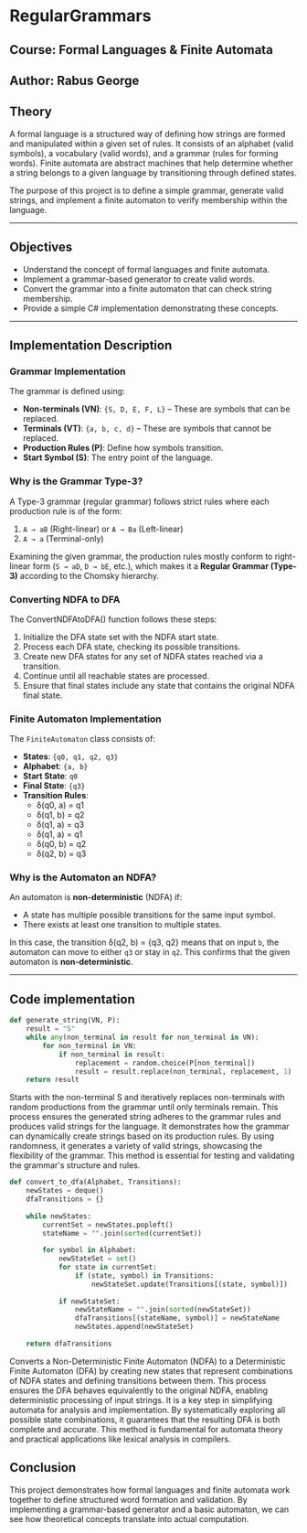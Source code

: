 # RegularGrammars

## Course: Formal Languages & Finite Automata  
## Author: Rabus George 

## Theory  
A formal language is a structured way of defining how strings are formed and manipulated within a given set of rules. It consists of an alphabet (valid symbols), a vocabulary (valid words), and a grammar (rules for forming words). Finite automata are abstract machines that help determine whether a string belongs to a given language by transitioning through defined states.  

The purpose of this project is to define a simple grammar, generate valid strings, and implement a finite automaton to verify membership within the language.  

---

## Objectives  
- Understand the concept of formal languages and finite automata.  
- Implement a grammar-based generator to create valid words.  
- Convert the grammar into a finite automaton that can check string membership.  
- Provide a simple C# implementation demonstrating these concepts.  

---

## Implementation Description  

### Grammar Implementation  
The grammar is defined using:  
- **Non-terminals (VN)**: `{S, D, E, F, L}` – These are symbols that can be replaced.  
- **Terminals (VT)**: `{a, b, c, d}` – These are symbols that cannot be replaced.  
- **Production Rules (P)**: Define how symbols transition.  
- **Start Symbol (S)**: The entry point of the language.  

### Why is the Grammar Type-3?  
A Type-3 grammar (regular grammar) follows strict rules where each production rule is of the form:  
1. `A → aB` (Right-linear) or `A → Ba` (Left-linear)  
2. `A → a` (Terminal-only)  

Examining the given grammar, the production rules mostly conform to right-linear form (`S → aD`, `D → bE`, etc.), which makes it a **Regular Grammar (Type-3)** according to the Chomsky hierarchy.  

### Converting NDFA to DFA
The ConvertNDFAtoDFA() function follows these steps:
1. Initialize the DFA state set with the NDFA start state.
2. Process each DFA state, checking its possible transitions.
3. Create new DFA states for any set of NDFA states reached via a transition.
4. Continue until all reachable states are processed.
5. Ensure that final states include any state that contains the original NDFA final state.

### Finite Automaton Implementation  
The `FiniteAutomaton` class consists of:  
- **States**: `{q0, q1, q2, q3}`  
- **Alphabet**: `{a, b}`  
- **Start State**: `q0`  
- **Final State**: `{q3}`  
- **Transition Rules**:  
  - δ(q0, a) = q1  
  - δ(q1, b) = q2  
  - δ(q1, a) = q3
  - δ(q1, a) = q1  
  - δ(q0, b) = q2  
  - δ(q2, b) = q3

### Why is the Automaton an NDFA?  
An automaton is **non-deterministic** (NDFA) if:  
- A state has multiple possible transitions for the same input symbol.  
- There exists at least one transition to multiple states.  

In this case, the transition δ(q2, b) = {q3, q2} means that on input `b`, the automaton can move to either `q3` or stay in `q2`. This confirms that the given automaton is **non-deterministic**.  

---
## Code implementation
```py
def generate_string(VN, P):
    result = "S"
    while any(non_terminal in result for non_terminal in VN):
        for non_terminal in VN:
            if non_terminal in result:
                replacement = random.choice(P[non_terminal])
                result = result.replace(non_terminal, replacement, 1)  # Replaces only the first occurrence
    return result
```
Starts with the non-terminal S and iteratively replaces non-terminals with random productions from the grammar until only terminals remain. This process ensures the generated string adheres to the grammar rules and produces valid strings for the language. It demonstrates how the grammar can dynamically create strings based on its production rules. By using randomness, it generates a variety of valid strings, showcasing the flexibility of the grammar. This method is essential for testing and validating the grammar's structure and rules.

```py
def convert_to_dfa(Alphabet, Transitions):
    newStates = deque()
    dfaTransitions = {}
    
    while newStates:
        currentSet = newStates.popleft()
        stateName = "".join(sorted(currentSet))
        
        for symbol in Alphabet:
            newStateSet = set()
            for state in currentSet:
                if (state, symbol) in Transitions:
                    newStateSet.update(Transitions[(state, symbol)])
            
            if newStateSet:
                newStateName = "".join(sorted(newStateSet))
                dfaTransitions[(stateName, symbol)] = newStateName
                newStates.append(newStateSet)
    
    return dfaTransitions

```
Converts a Non-Deterministic Finite Automaton (NDFA) to a Deterministic Finite Automaton (DFA) by creating new states that represent combinations of NDFA states and defining transitions between them. This process ensures the DFA behaves equivalently to the original NDFA, enabling deterministic processing of input strings. It is a key step in simplifying automata for analysis and implementation. By systematically exploring all possible state combinations, it guarantees that the resulting DFA is both complete and accurate. This method is fundamental for automata theory and practical applications like lexical analysis in compilers.


<!-- 
![Console results](/Images/Console2.png)
--- -->

## Conclusion  
This project demonstrates how formal languages and finite automata work together to define structured word formation and validation. By implementing a grammar-based generator and a basic automaton, we can see how theoretical concepts translate into actual computation.
